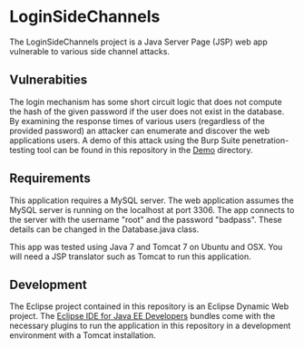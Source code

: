 LoginSideChannels
=================

The LoginSideChannels project is a Java Server Page (JSP) web app vulnerable to various side channel attacks.

## Vulnerabities
The login mechanism has some short circuit logic that does not compute the hash of the given password if the user does not exist in the database.  By examining the response times of various users (regardless of the provided password) an attacker can enumerate and discover the web applications users.  A demo of this attack using the Burp Suite penetration-testing  tool can be found in this repository in the [Demo](./Demo/) directory.

## Requirements
This application requires a MySQL server.  The web application assumes the MySQL server is running on the localhost at port 3306.  The app connects to the server with the username "root" and the password "badpass".  These details can be changed in the Database.java class.

This app was tested using Java 7 and Tomcat 7 on Ubuntu and OSX.  You will need a JSP translator such as Tomcat to run this application.

## Development
The Eclipse project contained in this repository is an Eclipse Dynamic Web project.  The [Eclipse IDE for Java EE Developers](https://www.eclipse.org/downloads/) bundles come with the necessary plugins to run the application in this repository in a development environment with a Tomcat installation.
